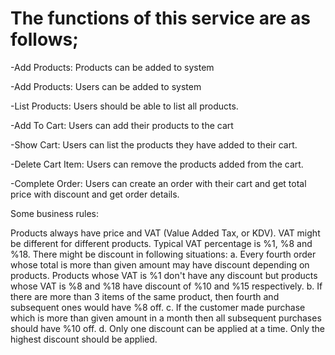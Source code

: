 # The functions of this service are as follows;

-Add Products: 
  Products can be added to system
	
-Add Products: 
  Users can be added to system
	
-List Products: 
  Users should be able to list all products.
	
-Add To Cart:
  Users can add their products to the cart 
	
-Show Cart:
  Users can list the products they have added to their cart.
	
-Delete Cart Item:
  Users can remove the products added from the cart.
	
-Complete Order:
  Users can create an order with their cart and get total price with discount and get order details.
  
  Some business rules:
  
Products always have price and VAT (Value Added Tax, or KDV). VAT might be different for different products. Typical VAT percentage is %1, %8 and %18.
There might be discount in following situations: a. Every fourth order whose total is more than given amount may have discount depending on products. Products whose VAT is %1 don't have any discount but products whose VAT is %8 and %18 have discount of %10 and %15 respectively. b. If there are more than 3 items of the same product, then fourth and subsequent ones would have %8 off. c. If the customer made purchase which is more than given amount in a month then all subsequent purchases should have %10 off. d. Only one discount can be applied at a time. Only the highest discount should be applied.
